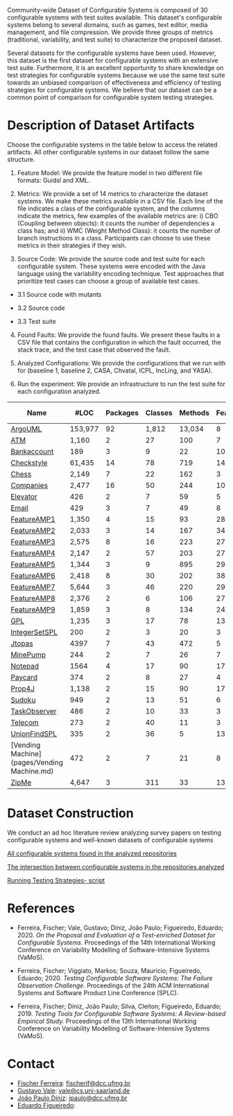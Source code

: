 
  
  
  
Community-wide Dataset of Configurable Systems is composed of 30 configurable systems with test suites available. This dataset's configurable systems belong to several domains, such as games, text editor, media management, and file compression. We provide three groups of metrics (traditional,
variability, and test suite) to characterize the proposed dataset. 
   
Several datasets for the configurable systems have been used. However, this dataset is the first dataset for configurable systems with an extensive test suite. Furthermore, it is an excellent opportunity to share knowledge on test strategies for configurable systems because we use the same test suite towards an unbiased comparison of effectiveness and efficiency of testing strategies for configurable systems. We believe that our dataset can be a common
point of comparison for configurable system testing strategies.


# Description of Dataset Artifacts
Choose the configurable systems in the table below to access the related artifacts.
All other configurable systems in our dataset follow the same structure.

1. Feature Model: We provide the feature model in two different
file formats: Guidsl and XML.

2. Metrics: We provide a set of 14 metrics to characterize the dataset systems. We make these metrics available in a CSV
file. Each line of the file indicates a class of the configurable system, and the columns indicate the metrics, few examples
of the available metrics are: i) CBO (Coupling between objects): it counts the number of dependencies a class has; and
ii) WMC (Weight Method Class): it counts the number of branch instructions in a class. Participants can choose to use
these metrics in their strategies if they wish.

3. Source Code: We provide the source code and test suite for each configurable system. These systems were encoded
with the Java language using the variability encoding technique. Test approaches that prioritize test cases can choose a
group of available test cases. 
  
  - 3.1 Source code with mutants
  
  - 3.2 Source code
  
  - 3.3 Test suite

4. Found Faults: We provide the found faults. We present these faults in a CSV file that
contains the configuration in which the fault occurred, the stack trace, and the test case that observed the fault.

5. Analyzed Configurations: We provide the configurations that we run with for (baseline 1, baseline 2,  CASA, Chvatal, ICPL, IncLing, and YASA). 

6. Run the experiment: We provide an infrastructure to run the test suite for each configuration analyzed.



|Name 	        |#LOC   | Packages|	Classes	|Methods|Features|	Valid Configurations	  |
|-------        |-------|---------|---------|-------|--------|-------                   |
|[ArgoUML](pages/ArgoUML.md)             |153,977 |92       |1,812    |	13,034|	8	     |256      |
|[ATM](pages/ATM.md)                     |	 1,160|	2	      |27       |	100   |	7      |80       |	
|[Bankaccount](pages/Bankaccount.md)     |	189   |	3       |	9	      |22     |	10     |144      |
|[Checkstyle](pages/Checkstyle.md)       |	61,435|	14      |	78      |	719	  |141	   |> 2 ^135 | 
|[Chess](pages/Chess.md)                 |	2,149	|7	      |22	      |162	  |3	     |8	       |
|[Companies](pages/Companies.md)         |	2,477	|16	      |50	      |244  	|10	     |192	     |
|[Elevator](pages/Elevator.md)           |	426	  |2	      |7	      |59	    |5	     |20	   	 |
|[Email](pages/Email.md)                 |	429	  |3	      |7	      |49	    |8	     |40	     |
|[FeatureAMP1](pages/FeatureAMP1.md)     |	1,350	|4	      |15	      |93	    |28	      |6732	   |
|[FeatureAMP2](pages/FeatureAMP2.md)     |	2,033	|3	      |14	      |167	  |34	      |7020	   |	
|[FeatureAMP3](pages/FeatureAMP3.md)     |	2,575	|8	      |16	      |223	  |27	      |20500	 |	
|[FeatureAMP4](pages/FeatureAMP4.md)     |	2,147	|2	      |57	      |203	  |27	      |6732	   |	
|[FeatureAMP5](pages/FeatureAMP5.md)     |	1,344	|3	      |9	      |895	  |29	      |3810	   |
|[FeatureAMP6](pages/FeatureAMP6.md)     |	2,418	|8	      |30	      |202	  |38	      |21522   |
|[FeatureAMP7](pages/FeatureAMP7.md)     |	5,644	|3	      |46	      |220	  |29	      |15795   |   
|[FeatureAMP8](pages/FeatureAMP8.md)     | 	2,376	|2	      |6	      |106	  |27	      |15708   |
|[FeatureAMP9](pages/FeatureAMP9.md)     |	1,859	|3	      |8	      |134	  |24	      |6732	   |
|[GPL](pages/GPL.md)                     |	1,235	|3	      |17	      |78	    |13	      |73	     |
|[IntegerSetSPL](pages/IntegerSetSPL.md)  |	200	  |2	      |3	      |20	    |3	      |2	     |
|[Jtopas](pages/Jtopas.md)               |	4397	|7	      |43	      |472    |	5	      |32	     |
|[MinePump](pages/MinePump.md)           |	244	  |2	      |7	      |26	    |7	      |64	     |
|[Notepad](pages/Notepad.md)             |	1564	|4	      |17	      |90	    |17	      |256     |
|[Paycard](pages/Paycard.md)             |	374	  |2	      |8	      |27	    |4	      |6      |
|[Prop4J](pages/Prop4J.md)               |	1,138	|2	      |15	      |90	    |17	      |5029    |
|[Sudoku](pages/Sudoku.md)               |	949	  |2	      |13	      |51	    |6	      |20	   |
|[TaskObserver](pages/TaskObserver.md)   |	486	  |2	      |10	      |33	    |3	      |8	  |
|[Telecom](pages/Telecom.md)             |	273	  |2	      |40	      |11	    |3	      |4	   |
|[UnionFindSPL](pages/UnionFindSPL.md)   |	335	  |2	      |36	      |5	    |13	      |10	 	  |
|[Vending Machine](pages/Vending Machine.md)|	472	  |2	      |7	      |21	    |8	      |256     |
|[ZipMe](pages/ZipMe.md)                 |	4,647 |3	      |311	    |33	    |13	      |24	     |


# Dataset Construction


We conduct an ad hoc literature review analyzing survey papers on testing configurable systems and well-known datasets of configurable systems

[All configurable systems found in the analyzed repositories](https://github.com/fischerJF/Community-wide-Dataset-of-Configurable-Systems/blob/master/ad_hoc_review/ALL.csv)

[The intersection between configurable systems in the repositories analyzed](https://github.com/fischerJF/Community-wide-Dataset-of-Configurable-Systems/blob/master/ad_hoc_review/Intersection%20.csv)

[Running Testing Strategies- script](https://github.com/fischerJF/Community-wide-Dataset-of-Configurable-Systems/blob/master/Tools)



# References

- Ferreira, Fischer; Vale, Gustavo; Diniz, João Paulo; Figueiredo, Eduardo; 2020. <i>On the Proposal and Evaluation of a Test-enriched Dataset for Configurable Systems.</i> Proceedings of the 14th International Working Conference on Variability Modelling of Software-Intensive Systems (VaMoS).

- Ferreira, Fischer; Viggiato, Markos; Souza, Maurício; Figueiredo, Eduardo; 2020. <i> Testing Configurable Software Systems: The Failure Observation Challenge. </i> Proceedings of the 24th ACM International Systems and Software Product Line Conference  (SPLC).

- Ferreira, Fischer; Diniz, João Paulo; Silva, Cleiton; Figueiredo, Eduardo; 2019. <i> Testing Tools for Configurable Software Systems: A Review-based Empirical Study. </i> Proceedings of the 13th International Working Conference on Variability Modelling of Software-Intensive Systems (VaMoS).



# Contact

- [Fischer Ferreira](http://labsoft.dcc.ufmg.br/doku.php?id=people:students:fischer_ferreira): fischerjf@dcc.ufmg.br
- [Gustavo Vale](http://labsoft.dcc.ufmg.br/doku.php?id=people:students:gustavo_do_vale): vale@cs.uni-saarland.de
- [João Paulo Diniz](http://labsoft.dcc.ufmg.br/doku.php?id=people:students:joao_diniz): jpaulo@dcc.ufmg.br
- [Eduardo Figueiredo](http://www.dcc.ufmg.br/~figueiredo): 


